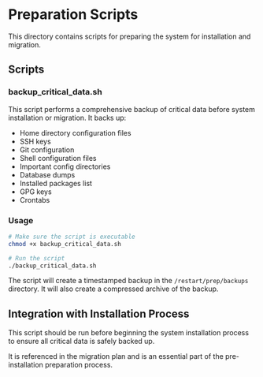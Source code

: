# Preparation Scripts

This directory contains scripts for preparing the system for installation and migration.

## Scripts

### backup_critical_data.sh

This script performs a comprehensive backup of critical data before system installation or migration. It backs up:

- Home directory configuration files
- SSH keys
- Git configuration
- Shell configuration files
- Important config directories
- Database dumps
- Installed packages list
- GPG keys
- Crontabs

### Usage

```bash
# Make sure the script is executable
chmod +x backup_critical_data.sh

# Run the script
./backup_critical_data.sh
```

The script will create a timestamped backup in the `/restart/prep/backups` directory. It will also create a compressed archive of the backup.

## Integration with Installation Process

This script should be run before beginning the system installation process to ensure all critical data is safely backed up.

It is referenced in the migration plan and is an essential part of the pre-installation preparation process.
